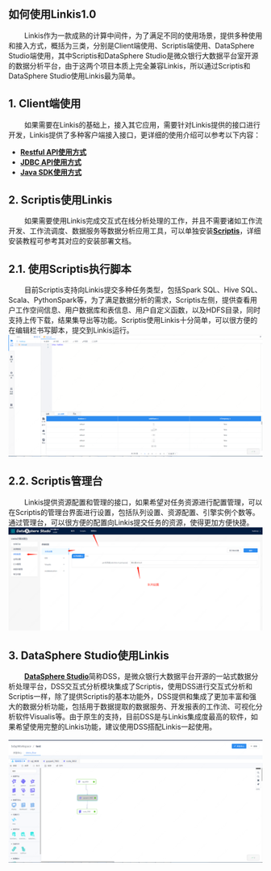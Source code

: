 ## 如何使用Linkis1.0  
&nbsp;&nbsp;&nbsp;&nbsp;&nbsp;&nbsp;&nbsp;&nbsp;Linkis作为一款成熟的计算中间件，为了满足不同的使用场景，提供多种使用和接入方式，概括为三类，分别是Client端使用、Scriptis端使用、DataSphere Studio端使用，其中Scriptis和DataSphere Studio是微众银行大数据平台室开源的数据分析平台，由于这两个项目本质上完全兼容Linkis，所以通过Scriptis和DataSphere Studio使用Linkis最为简单。  
## 1. Client端使用  

&nbsp;&nbsp;&nbsp;&nbsp;&nbsp;&nbsp;&nbsp;&nbsp;如果需要在Linkis的基础上，接入其它应用，需要针对Linkis提供的接口进行开发，Linkis提供了多种客户端接入接口，更详细的使用介绍可以参考以下内容：  
- [**Restful API使用方式**](./../API_Documentations/REST_API.md)
- [**JDBC API使用方式**](./../API_Documentations/JDBC_API.md)
- [**Java SDK使用方式**](./../User_Manual/Linkis1.0用户使用文档.md)
## 2. Scriptis使用Linkis
&nbsp;&nbsp;&nbsp;&nbsp;&nbsp;&nbsp;&nbsp;&nbsp;如果需要使用Linkis完成交互式在线分析处理的工作，并且不需要诸如工作流开发、工作流调度、数据服务等数据分析应用工具，可以单独安装[**Scriptis**](https://github.com/WeBankFinTech/Scriptis)，详细安装教程可参考其对应的安装部署文档。  
## 2.1. 使用Scriptis执行脚本
&nbsp;&nbsp;&nbsp;&nbsp;&nbsp;&nbsp;&nbsp;&nbsp;目前Scriptis支持向Linkis提交多种任务类型，包括Spark SQL、Hive SQL、Scala、PythonSpark等，为了满足数据分析的需求，Scriptis左侧，提供查看用户工作空间信息、用户数据库和表信息、用户自定义函数，以及HDFS目录，同时支持上传下载，结果集导出等功能。Scriptis使用Linkis十分简单，可以很方便的在编辑栏书写脚本，提交到Linkis运行。  
![Scriptis使用Linkis](../Images/EngineUsage/sparksql-run.png)
## 2.2. Scriptis管理台
&nbsp;&nbsp;&nbsp;&nbsp;&nbsp;&nbsp;&nbsp;&nbsp;Linkis提供资源配置和管理的接口，如果希望对任务资源进行配置管理，可以在Scriptis的管理台界面进行设置，包括队列设置、资源配置、引擎实例个数等。通过管理台，可以很方便的配置向Linkis提交任务的资源，使得更加方便快捷。
![Scriptis使用Linkis](../Images/EngineUsage/queue-set.png)

## 3. DataSphere Studio使用Linkis
&nbsp;&nbsp;&nbsp;&nbsp;&nbsp;&nbsp;&nbsp;&nbsp;[**DataSphere Studio**](https://github.com/WeBankFinTech/DataSphereStudio)简称DSS，是微众银行大数据平台开源的一站式数据分析处理平台，DSS交互式分析模块集成了Scriptis，使用DSS进行交互式分析和Scriptis一样，除了提供Scriptis的基本功能外，DSS提供和集成了更加丰富和强大的数据分析功能，包括用于数据提取的数据服务、开发报表的工作流、可视化分析软件Visualis等。由于原生的支持，目前DSS是与Linkis集成度最高的软件，如果希望使用完整的Linkis功能，建议使用DSS搭配Linkis一起使用。  
&nbsp;&nbsp;&nbsp;&nbsp;&nbsp;&nbsp;&nbsp;&nbsp;
![DSS运行工作流](../Images/EngineUsage/workflow.png)
